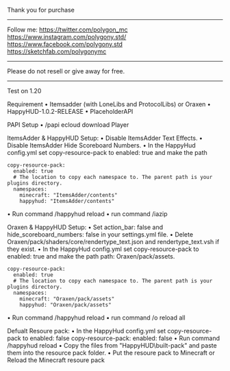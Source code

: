 Thank you for purchase
_______________________________________

Follow me:
https://twitter.com/polygon_mc
https://www.instagram.com/polygony.std/
https://www.facebook.com/polygony.std
https://sketchfab.com/polygonymc

_______________________________________

Please do not resell or give away for free.
_______________________________________

Test on 1.20

Requirement
  • Itemsadder (with LoneLibs and ProtocolLibs) or Oraxen
  • HappyHUD-1.0.2-RELEASE
  • PlaceholderAPI


PAPI Setup
  • /papi ecloud download Player

ItemsAdder & HappyHUD Setup:
  • Disable ItemsAdder Text Effects.
  • Disable ItemsAdder Hide Scoreboard Numbers.
  • In the HappyHud config.yml set copy-resource-pack to enabled: true and make the path

    copy-resource-pack:
      enabled: true
      # The location to copy each namespace to. The parent path is your plugins directory.
      namespaces:
        minecraft: "ItemsAdder/contents"
        happyhud: "ItemsAdder/contents"
  • Run command /happyhud reload
  • run command /iazip

Oraxen & HappyHUD Setup:
  • Set action_bar: false and hide_scoreboard_numbers: false in your settings.yml file.
  • Delete Oraxen/pack/shaders/core/rendertype_text.json and rendertype_text.vsh if they exist.
  • In the HappyHud config.yml set copy-resource-pack to enabled: true and make the path path: Oraxen/pack/assets.

    copy-resource-pack:
      enabled: true
      # The location to copy each namespace to. The parent path is your plugins directory.
      namespaces:
        minecraft: "Oraxen/pack/assets"
        happyhud: "Oraxen/pack/assets"
	
  • Run command /happyhud reload
  • run command /o reload all

Defualt Resoure pack:
  • In the HappyHud config.yml set copy-resource-pack to enabled: false
    copy-resource-pack:
      enabled: false
  • Run command /happyhud reload
  • Copy the files from "HappyHUD\built-pack" and paste them into the resource pack folder.
  • Put the resoure pack to Minecraft or Reload the Minecraft resoure pack